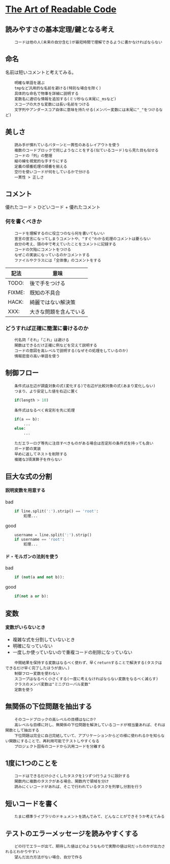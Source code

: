 # [The Art of Readable Code](https://mcusoft.files.wordpress.com/2015/04/the-art-of-readable-code.pdf)

## 読みやすさの基本定理/鍵となる考え
```
    コードは他の人(未来の自分含む)が最短時間で理解できるように書かなければならない
```

## 命名
名前は短いコメントと考えてみる。
```
    明確な単語を選ぶ
    tmpなど汎用的な名前を避ける(特別な場合を除く)
    具体的な命名で物事を詳細に説明する
    変数名に適切な情報を追加する(ミリ秒なら末尾に_msなど)
    スコープの大きな変数には長い名前をつける
    文字列やアンダースコア自体に意味を持たせる(メンバー変数には末尾に"_"をつけるなど)
```

## 美しさ
```
    読み手が慣れているパターンと一貫性のあるレイアウトを使う
    複数のコードブロックで同じようなことをする(似ているコード)なら見た目も似せる
    コードの「列」の整理
    縦の線を視覚的な手すりにする
    定義の順番処理の順番を揃える
    空行を使いコードが何をしているかで分ける
    一貫性 > 正しさ
```

## コメント
優れたコード > ひどいコード + 優れたコメント

### 何を書くべきか
```
    コードを理解するのに役立つのなら何を書いてもいい
    宣言の宣言になってしまうコメントや、"すぐ"わかる処理のコメントは要らない
    自分の考え、頭の中で考えていたことをコメントに記録する
    コードの欠陥にコメントをつける
    なぜこの実装になっているのかコメントする
    ファイルやクラスには「全体像」のコメントをする
```
| 記法 | 意味 |
| -- | -- |
| TODO: | 後で手をつける |
| FIXME: | 既知の不具合 |
| HACK: | 綺麗ではない解決策 |
| XXX: | 大きな問題を含んでいる |

### どうすれば正確に簡潔に書けるのか
```
    代名詞「それ」「これ」は避ける
    関数はできるだけ正確に例などを交えて説明する
    コードの意図を高レベルで説明する(なぜその処理をしているのか)
    情報密度の高い単語を使う
```

## 制御フロー
```
    条件式は左辺が調査対象の式(変化する)で右辺が比較対象の式(あまり変化しない)
    つまり、より安定した値を右辺に置く
```
```python
    if(length > 10)
```
```
    条件式はなるべく肯定形を先に処理
```
```python
    if(a == b):
        ...
    else:
        ...
```
```
    ただエラーログ等先に注目すべきものがある場合は否定形の条件式を持っても良い
    ガード節の実装
    早めに返してネストを削除する
    複雑な3項演算子を作らない
```

## 巨大な式の分割
#### 説明変数を用意する
bad
```python
    if line.split(':').strip() == 'root':
        処理...
```
good
```python
    username = line.split(':').strip()
    if username == 'root':
        処理...
```

#### ド・モルガンの法則を使う
bad
```python
    if (not(a and not b)):
```
good
```python
    if(not a or b):
```

## 変数
#### 変数がいらないとき
- 複雑な式を分割していないとき
- 明確になっていない
- 一度しか使っていないので重複コードの削除になっていない

```
    中間結果を保持する変数はなるべく使わず、早くreturnすることで解決する(タスクはできるだけ早く完了したほうが良い。)
    制御フロー変数を使わない
    スコープはなるべく小さくする(一度に考えなければならない変数をなるべく減らす)
    クラスのメンバ変数は"ミニグローバル変数"
    定数を使う
```

## 無関係の下位問題を抽出する
```
    そのコードブロックの高レベルの目標はなにか?
    高レベルな目標に対し、無関係の下位問題を解決しているコードが相当量あれば、それは関数として抽出する
    下位問題は完全に自己完結していて、アプリケーションからどの様に使われるかを知らない関数にすることで、再利用可能でテストしやすくなる
    プロジェクト固有のコードから汎用コードを分離する
```

## 1度に1つのことを
```
    コードはできるだけ小さくしたタスクを1つずつ行うように設計する
    関数内に複数のタスクがある場合、関数内で領域を分け
    読みにくいコードがあれば、そこで行われているタスクを列挙し分割を行う
```

## 短いコードを書く
```
    たまに標準ライブラリのドキュメントを読んでみて、どんなことができそうか考えてみる
```

## テストのエラーメッセージを読みやすくする
```
    どの行でエラーが出て、期待した値はどのようなもので実際の値は何だったのかが出力されるとわかりやすい
    望んだ出力方法がない場合、自分で作る
```
